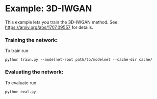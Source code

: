 # Example: 3D-IWGAN
This example lets you train the 3D-IWGAN method. See: https://arxiv.org/abs/1707.09557 for details. 


### Training the network: 

To train run
```
python train.py --modelnet-root path/to/modelnet --cache-dir cache/
```


### Evaluating the network: 

To evaluate run
```
python eval.py
```

